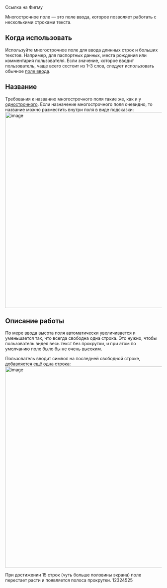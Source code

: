 Ссылка на Фигму

Многострочное поле — это поле ввода, которое позволяет работать с несколькими строками текста.

## Когда использовать
Используйте многострочное поле для ввода длинных строк и больших текстов. Например, для паспортных данных, места рождения или комментария пользователя. Если значение, которое вводит пользователь, чаще всего состоит из 1–3 слов, следует использовать обычное [поле ввода](https://guides.kontur.ru/components/input/).

## Название
Требования к названию многострочного поля такие же, как и у [однострочного](https://guides.kontur.ru/components/input/). Если назначение многострочного поля очевидно, то название можно разместить внутри поля в виде подсказки:
<img width="627" alt="image" src="https://user-images.githubusercontent.com/30202859/224272355-ccb86327-6096-4264-b72e-b174d47d4d14.png">

## Описание работы
По мере ввода высота поля автоматически увеличивается и уменьшается так, что всегда свободна одна строка. Это нужно, чтобы пользователь видел весь текст без прокрутки, и при этом по умолчанию поле было бы не очень высоким.

Пользователь вводит символ на последней свободной строке, добавляется ещё одна строка:
<img width="645" alt="image" src="https://user-images.githubusercontent.com/30202859/224272946-90204c0a-ae7b-4d88-9802-3c2b85c9571c.png">

При достижении 15 строк (чуть больше половины экрана) поле перестает расти и появляется полоса прокрутки.
12324525